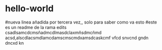 # hello-world
#nueva linea añadida por tercera vez,, solo para saber como va esto
#este es un readme de la rama edits
csadlsamcdcmsñadmcdlmasdclaxmñsdmcñmd
acsd,alscdlacsmdlamcdamscmscmdxamsdcaskcmf vfcd snvcnd gndn dncxd kn
